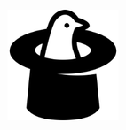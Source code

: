 <p align="center">
  <a href="memento" target="blank"><img src="./Logo.svg" width="200" alt="Nest Logo" /></a>
</p>
